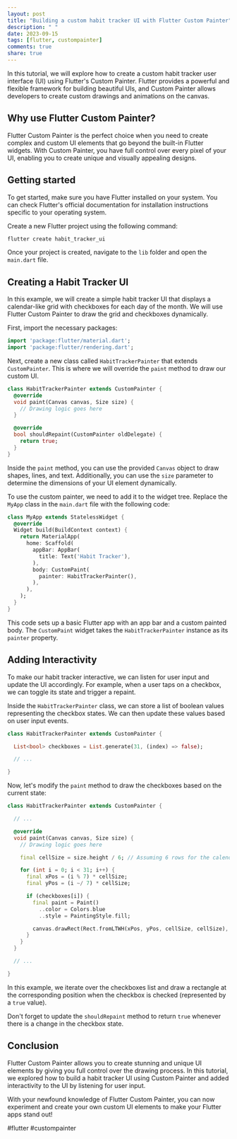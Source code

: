 ```yaml
---
layout: post
title: "Building a custom habit tracker UI with Flutter Custom Painter"
description: " "
date: 2023-09-15
tags: [flutter, custompainter]
comments: true
share: true
---
```


In this tutorial, we will explore how to create a custom habit tracker user interface (UI) using Flutter's Custom Painter. Flutter provides a powerful and flexible framework for building beautiful UIs, and Custom Painter allows developers to create custom drawings and animations on the canvas.

## Why use Flutter Custom Painter?

Flutter Custom Painter is the perfect choice when you need to create complex and custom UI elements that go beyond the built-in Flutter widgets. With Custom Painter, you have full control over every pixel of your UI, enabling you to create unique and visually appealing designs.

## Getting started

To get started, make sure you have Flutter installed on your system. You can check Flutter's official documentation for installation instructions specific to your operating system.

Create a new Flutter project using the following command:

```dart
flutter create habit_tracker_ui
```

Once your project is created, navigate to the `lib` folder and open the `main.dart` file.

## Creating a Habit Tracker UI

In this example, we will create a simple habit tracker UI that displays a calendar-like grid with checkboxes for each day of the month. We will use Flutter Custom Painter to draw the grid and checkboxes dynamically.

First, import the necessary packages:

```dart
import 'package:flutter/material.dart';
import 'package:flutter/rendering.dart';
```

Next, create a new class called `HabitTrackerPainter` that extends `CustomPainter`. This is where we will override the `paint` method to draw our custom UI.

```dart
class HabitTrackerPainter extends CustomPainter {
  @override
  void paint(Canvas canvas, Size size) {
    // Drawing logic goes here
  }

  @override
  bool shouldRepaint(CustomPainter oldDelegate) {
    return true;
  }
}
```

Inside the `paint` method, you can use the provided `Canvas` object to draw shapes, lines, and text. Additionally, you can use the `size` parameter to determine the dimensions of your UI element dynamically.

To use the custom painter, we need to add it to the widget tree. Replace the `MyApp` class in the `main.dart` file with the following code:

```dart
class MyApp extends StatelessWidget {
  @override
  Widget build(BuildContext context) {
    return MaterialApp(
      home: Scaffold(
        appBar: AppBar(
          title: Text('Habit Tracker'),
        ),
        body: CustomPaint(
          painter: HabitTrackerPainter(),
        ),
      ),
    );
  }
}
```

This code sets up a basic Flutter app with an app bar and a custom painted body. The `CustomPaint` widget takes the `HabitTrackerPainter` instance as its `painter` property.

## Adding Interactivity

To make our habit tracker interactive, we can listen for user input and update the UI accordingly. For example, when a user taps on a checkbox, we can toggle its state and trigger a repaint.

Inside the `HabitTrackerPainter` class, we can store a list of boolean values representing the checkbox states. We can then update these values based on user input events.

```dart
class HabitTrackerPainter extends CustomPainter {

  List<bool> checkboxes = List.generate(31, (index) => false);

  // ...

}
```

Now, let's modify the `paint` method to draw the checkboxes based on the current state:

```dart
class HabitTrackerPainter extends CustomPainter {

  // ...

  @override
  void paint(Canvas canvas, Size size) {
    // Drawing logic goes here

    final cellSize = size.height / 6; // Assuming 6 rows for the calendar grid

    for (int i = 0; i < 31; i++) {
      final xPos = (i % 7) * cellSize;
      final yPos = (i ~/ 7) * cellSize;

      if (checkboxes[i]) {
        final paint = Paint()
          ..color = Colors.blue
          ..style = PaintingStyle.fill;

        canvas.drawRect(Rect.fromLTWH(xPos, yPos, cellSize, cellSize), paint);
      }
    }
  }

  // ...

}
```

In this example, we iterate over the checkboxes list and draw a rectangle at the corresponding position when the checkbox is checked (represented by a `true` value).

Don't forget to update the `shouldRepaint` method to return `true` whenever there is a change in the checkbox state.

## Conclusion

Flutter Custom Painter allows you to create stunning and unique UI elements by giving you full control over the drawing process. In this tutorial, we explored how to build a habit tracker UI using Custom Painter and added interactivity to the UI by listening for user input.

With your newfound knowledge of Flutter Custom Painter, you can now experiment and create your own custom UI elements to make your Flutter apps stand out!

#flutter #custompainter